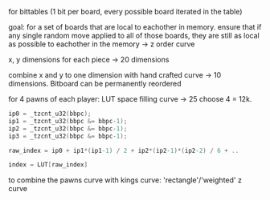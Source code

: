 for bittables (1 bit per board, every possible board iterated in the table)

goal: for a set of boards that are local to eachother in memory. ensure that if any single random move applied to all of those boards, they are still as local as possible to eachother in the memory
-> z order curve


x, y dimensions for each piece -> 20 dimensions

combine x and y to one dimension with hand crafted curve -> 10 dimensions. Bitboard can be permanently reordered

for 4 pawns of each player: LUT space filling curve -> 25 choose 4 = 12k. 

```cpp
ip0 = _tzcnt_u32(bbpc);
ip1 = _tzcnt_u32(bbpc &= bbpc-1);
ip2 = _tzcnt_u32(bbpc &= bbpc-1);
ip3 = _tzcnt_u32(bbpc &= bbpc-1);

raw_index = ip0 + ip1*(ip1-1) / 2 + ip2*(ip2-1)*(ip2-2) / 6 + ..

index = LUT[raw_index]
```

to combine the pawns curve with kings curve: 'rectangle'/'weighted' z curve